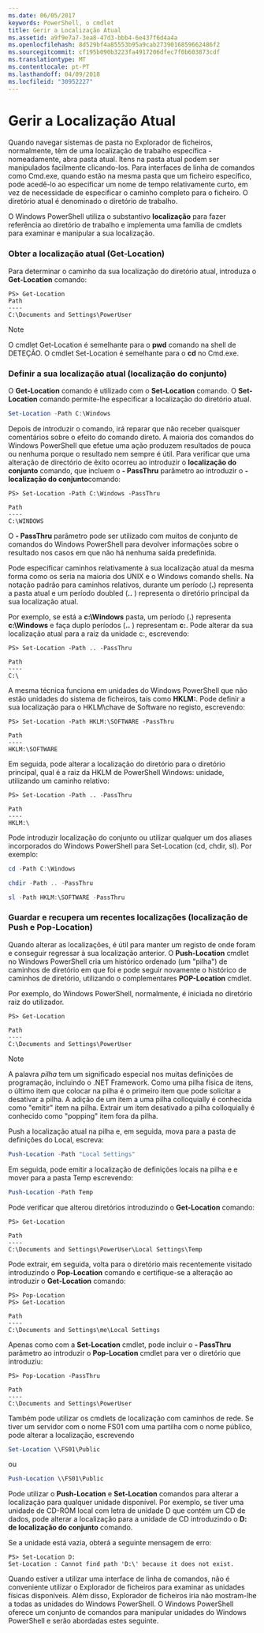 ```yaml
---
ms.date: 06/05/2017
keywords: PowerShell, o cmdlet
title: Gerir a Localização Atual
ms.assetid: a9f9e7a7-3ea8-47d3-bbb4-6e437f6d4a4a
ms.openlocfilehash: 8d529bf4a85553b95a9cab2739016859662486f2
ms.sourcegitcommit: cf195b090b3223fa4917206dfec7f0b603873cdf
ms.translationtype: MT
ms.contentlocale: pt-PT
ms.lasthandoff: 04/09/2018
ms.locfileid: "30952227"
---
```

# <a name="managing-current-location"></a>Gerir a Localização Atual

Quando navegar sistemas de pasta no Explorador de ficheiros, normalmente, têm de uma localização de trabalho específica - nomeadamente, abra pasta atual. Itens na pasta atual podem ser manipulados facilmente clicando-los. Para interfaces de linha de comandos como Cmd.exe, quando estão na mesma pasta que um ficheiro específico, pode acedê-lo ao especificar um nome de tempo relativamente curto, em vez de necessidade de especificar o caminho completo para o ficheiro. O diretório atual é denominado o diretório de trabalho.

O Windows PowerShell utiliza o substantivo **localização** para fazer referência ao diretório de trabalho e implementa uma família de cmdlets para examinar e manipular a sua localização.

### <a name="getting-your-current-location-get-location"></a>Obter a localização atual (Get-Location)

Para determinar o caminho da sua localização do diretório atual, introduza o **Get-Location** comando:

```
PS> Get-Location
Path
----
C:\Documents and Settings\PowerUser
```

> [!NOTE]
> O cmdlet Get-Location é semelhante para o **pwd** comando na shell de DETEÇÃO. O cmdlet Set-Location é semelhante para o **cd** no Cmd.exe.

### <a name="setting-your-current-location-set-location"></a>Definir a sua localização atual (localização do conjunto)

O **Get-Location** comando é utilizado com o **Set-Location** comando. O **Set-Location** comando permite-lhe especificar a localização do diretório atual.

```powershell
Set-Location -Path C:\Windows
```

Depois de introduzir o comando, irá reparar que não receber quaisquer comentários sobre o efeito do comando direto. A maioria dos comandos do Windows PowerShell que efetue uma ação produzem resultados de pouca ou nenhuma porque o resultado nem sempre é útil. Para verificar que uma alteração de directório de êxito ocorreu ao introduzir o **localização do conjunto** comando, que incluem o **- PassThru** parâmetro ao introduzir o **-localização do conjunto**comando:

```
PS> Set-Location -Path C:\Windows -PassThru

Path
----
C:\WINDOWS
```

O **- PassThru** parâmetro pode ser utilizado com muitos de conjunto de comandos do Windows PowerShell para devolver informações sobre o resultado nos casos em que não há nenhuma saída predefinida.

Pode especificar caminhos relativamente à sua localização atual da mesma forma como os seria na maioria dos UNIX e o Windows comando shells. Na notação padrão para caminhos relativos, durante um período (**.**) representa a pasta atual e um período doubled (**..** ) representa o diretório principal da sua localização atual.

Por exemplo, se está a **c:\\Windows** pasta, um período (**.**) representa **c:\\Windows** e faça duplo períodos (**..** ) representam **c:**. Pode alterar da sua localização atual para a raiz da unidade c:, escrevendo:

```
PS> Set-Location -Path .. -PassThru

Path
----
C:\
```

A mesma técnica funciona em unidades do Windows PowerShell que não estão unidades do sistema de ficheiros, tais como **HKLM:**. Pode definir a sua localização para o HKLM\\chave de Software no registo, escrevendo:

```
PS> Set-Location -Path HKLM:\SOFTWARE -PassThru

Path
----
HKLM:\SOFTWARE
```

Em seguida, pode alterar a localização do diretório para o diretório principal, qual é a raiz da HKLM de PowerShell Windows: unidade, utilizando um caminho relativo:

```
PS> Set-Location -Path .. -PassThru

Path
----
HKLM:\
```

Pode introduzir localização do conjunto ou utilizar qualquer um dos aliases incorporados do Windows PowerShell para Set-Location (cd, chdir, sl). Por exemplo:

```powershell
cd -Path C:\Windows
```

```powershell
chdir -Path .. -PassThru
```

```powershell
sl -Path HKLM:\SOFTWARE -PassThru
```

### <a name="saving-and-recalling-recent-locations-push-location-and-pop-location"></a>Guardar e recupera um recentes localizações (localização de Push e Pop-Location)

Quando alterar as localizações, é útil para manter um registo de onde foram e conseguir regressar à sua localização anterior. O **Push-Location** cmdlet no Windows PowerShell cria um histórico ordenado (um "pilha") de caminhos de diretório em que foi e pode seguir novamente o histórico de caminhos de diretório, utilizando o complementares  **POP-Location** cmdlet.

Por exemplo, do Windows PowerShell, normalmente, é iniciada no diretório raiz do utilizador.

```
PS> Get-Location

Path
----
C:\Documents and Settings\PowerUser
```

> [!NOTE]
> A palavra *pilha* tem um significado especial nos muitas definições de programação, incluindo o .NET Framework. Como uma pilha física de itens, o último item que colocar na pilha é o primeiro item que pode solicitar a desativar a pilha. A adição de um item a uma pilha colloquially é conhecida como "emitir" item na pilha. Extrair um item desativado a pilha colloquially é conhecido como "popping" item fora da pilha.

Push a localização atual na pilha e, em seguida, mova para a pasta de definições do Local, escreva:

```powershell
Push-Location -Path "Local Settings"
```

Em seguida, pode emitir a localização de definições locais na pilha e e mover para a pasta Temp escrevendo:

```powershell
Push-Location -Path Temp
```

Pode verificar que alterou diretórios introduzindo o **Get-Location** comando:

```
PS> Get-Location

Path
----
C:\Documents and Settings\PowerUser\Local Settings\Temp
```

Pode extrair, em seguida, volta para o diretório mais recentemente visitado introduzindo o **Pop-Location** comando e certifique-se a alteração ao introduzir o **Get-Location** comando:

```
PS> Pop-Location
PS> Get-Location

Path
----
C:\Documents and Settings\me\Local Settings
```

Apenas como com a **Set-Location** cmdlet, pode incluir o **- PassThru** parâmetro ao introduzir o **Pop-Location** cmdlet para ver o diretório que introduziu:

```
PS> Pop-Location -PassThru

Path
----
C:\Documents and Settings\PowerUser
```

Também pode utilizar os cmdlets de localização com caminhos de rede. Se tiver um servidor com o nome FS01 com uma partilha com o nome público, pode alterar a localização, escrevendo

```powershell
Set-Location \\FS01\Public
```

ou

```powershell
Push-Location \\FS01\Public
```

Pode utilizar o **Push-Location** e **Set-Location** comandos para alterar a localização para qualquer unidade disponível. Por exemplo, se tiver uma unidade de CD-ROM local com letra de unidade D que contém um CD de dados, pode alterar a localização para a unidade de CD introduzindo o **D: de localização do conjunto** comando.

Se a unidade está vazia, obterá a seguinte mensagem de erro:

```
PS> Set-Location D:
Set-Location : Cannot find path 'D:\' because it does not exist.
```

Quando estiver a utilizar uma interface de linha de comandos, não é conveniente utilizar o Explorador de ficheiros para examinar as unidades físicas disponíveis. Além disso, Explorador de ficheiros iria não mostram-lhe a todas as unidades do Windows PowerShell. O Windows PowerShell oferece um conjunto de comandos para manipular unidades do Windows PowerShell e serão abordadas estes seguinte.